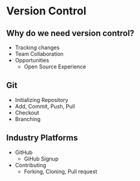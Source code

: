 # Version Control
## Why do we need version control?
- Tracking changes
- Team Collaboration
- Opportunities
    - Open Source Experience

## Git
- Initializing Repository
- Add, Commit, Push, Pull
- Checkout
- Branching

## Industry Platforms
- GitHub
    - GiHub Signup
- Contributing
    - Forking, Cloning, Pull request

